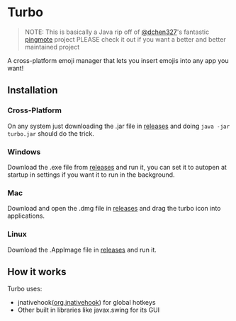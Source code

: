 # Turbo
> NOTE: This is basically a Java rip off of [@dchen327](https://github.com/dchen327)'s fantastic [pingmote](https://github.com/dchen327/pingmote) project
> PLEASE check it out if you want a better and better maintained project

A cross-platform emoji manager that lets you insert emojis into any app you want!

## Installation

### Cross-Platform
On any system just downloading the .jar file in [releases]() and doing `java -jar turbo.jar` should do the trick.

### Windows
Download the .exe file  from [releases]() and run it, you can set it to autopen at startup in settings if you want it to run in the background.

### Mac
Download and open the .dmg file in [releases]() and drag the turbo icon into applications.

### Linux
Download the .AppImage file in [releases]() and run it.

## How it works
Turbo uses:
- jnativehook([org.jnativehook](https://github.com/kwhat/jnativehook)) for global hotkeys
- Other built in libraries like javax.swing for its GUI

